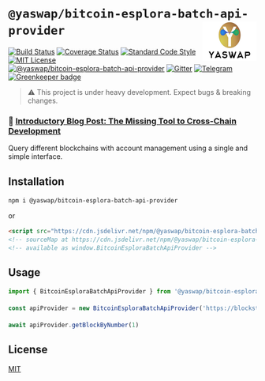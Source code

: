 # `@yaswap/bitcoin-esplora-batch-api-provider` <img align="right" src="https://raw.githubusercontent.com/yaswap/chainabstractionlayer/master/yaswap-logo.png" height="80px" />

[![Build Status](https://travis-ci.com/liquality/chainabstractionlayer.svg?branch=master)](https://travis-ci.com/liquality/chainabstractionlayer)
[![Coverage Status](https://coveralls.io/repos/github/liquality/chainabstractionlayer/badge.svg?branch=master)](https://coveralls.io/github/liquality/chainabstractionlayer?branch=master)
[![Standard Code Style](https://img.shields.io/badge/codestyle-standard-brightgreen.svg)](https://github.com/standard/standard)
[![MIT License](https://img.shields.io/badge/license-MIT-brightgreen.svg)](../../LICENSE.md)
[![@yaswap/bitcoin-esplora-batch-api-provider](https://img.shields.io/npm/dt/@yaswap/bitcoin-esplora-batch-api-provider.svg)](https://npmjs.com/package/@yaswap/bitcoin-esplora-batch-api-provider)
[![Gitter](https://img.shields.io/gitter/room/liquality/Lobby.svg)](https://gitter.im/liquality/Lobby?source=orgpage)
[![Telegram](https://img.shields.io/badge/chat-on%20telegram-blue.svg)](https://t.me/Liquality) [![Greenkeeper badge](https://badges.greenkeeper.io/liquality/chainabstractionlayer.svg)](https://greenkeeper.io/)

> :warning: This project is under heavy development. Expect bugs & breaking changes.

### :pencil: [Introductory Blog Post: The Missing Tool to Cross-Chain Development](https://medium.com/liquality/the-missing-tool-to-cross-chain-development-2ebfe898efa1)

Query different blockchains with account management using a single and simple interface.

## Installation

```bash
npm i @yaswap/bitcoin-esplora-batch-api-provider
```

or

```html
<script src="https://cdn.jsdelivr.net/npm/@yaswap/bitcoin-esplora-batch-api-provider@0.2.3/dist/bitcoin-esplora-batch-api-provider.min.js"></script>
<!-- sourceMap at https://cdn.jsdelivr.net/npm/@yaswap/bitcoin-esplora-batch-api-provider@0.2.3/dist/bitcoin-esplora-batch-api-provider.min.js.map -->
<!-- available as window.BitcoinEsploraBatchApiProvider -->
```

## Usage

```js
import { BitcoinEsploraBatchApiProvider } from '@yaswap/bitcoin-esplora-batch-api-provider'

const apiProvider = new BitcoinEsploraBatchApiProvider('https://blockstream.info/testnet/api')

await apiProvider.getBlockByNumber(1)
```

## License

[MIT](../../LICENSE.md)
